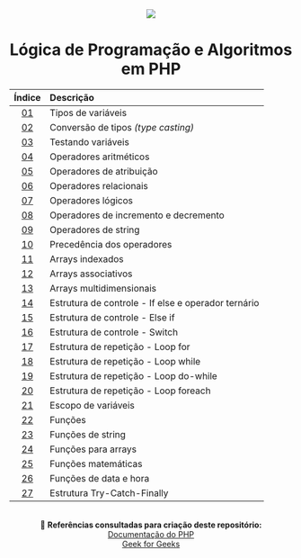 <div align="center">
	<img src="./assets/php.png">
	<h1>Lógica de Programação e Algoritmos em PHP</h1>

| Índice | Descrição |
| :---:  | :--- |
| [01](https://github.com/michelelozada/Logica-de-Programacao-e-Algoritmos-em-PHP/blob/main/files/01-Tipos-de-variaveis.md) | Tipos de variáveis |
| [02](https://github.com/michelelozada/Logica-de-Programacao-e-Algoritmos-em-PHP/blob/main/files/02-Conversao-de-tipos.md) | Conversão de tipos *(type casting)* |
| [03](https://github.com/michelelozada/Logica-de-Programacao-e-Algoritmos-em-PHP/blob/main/files/03-Testando-variaveis.md) | Testando variáveis |
| [04](https://github.com/michelelozada/Logica-de-Programacao-e-Algoritmos-em-PHP/blob/main/files/04-Operadores-aritmeticos.md) | Operadores aritméticos |
| [05](https://github.com/michelelozada/Logica-de-Programacao-e-Algoritmos-em-PHP/blob/main/files/05-Operadores-de-atribuicao.md) | Operadores de atribuição |
| [06](https://github.com/michelelozada/Logica-de-Programacao-e-Algoritmos-em-PHP/blob/main/files/06-Operadores-relacionais.md) | Operadores relacionais |
| [07](https://github.com/michelelozada/Logica-de-Programacao-e-Algoritmos-em-PHP/blob/main/files/07-Operadores-logicos.md) | Operadores lógicos |
| [08](https://github.com/michelelozada/Logica-de-Programacao-e-Algoritmos-em-PHP/blob/main/files/08-Operadores-de-incremento-e-decremento.md) | Operadores de incremento e decremento |
| [09](https://github.com/michelelozada/Logica-de-Programacao-e-Algoritmos-em-PHP/blob/main/files/09-Operadores-de-string.md) | Operadores de string |
| [10](https://github.com/michelelozada/Logica-de-Programacao-e-Algoritmos-em-PHP/blob/main/files/10-Precedencia-dos-operadores.md) | Precedência dos operadores | 
| [11](https://github.com/michelelozada/Logica-de-Programacao-e-Algoritmos-em-PHP/blob/main/files/11-Arrays-indexados.md) | Arrays indexados     |
| [12](https://github.com/michelelozada/Logica-de-Programacao-e-Algoritmos-em-PHP/blob/main/files/12-Arrays-associativos.md) | Arrays associativos | 
| [13](https://github.com/michelelozada/Logica-de-Programacao-e-Algoritmos-em-PHP/blob/main/files/13-Arrays-multidimensionais.md) | Arrays multidimensionais |
| [14](https://github.com/michelelozada/Logica-de-Programacao-e-Algoritmos-em-PHP/blob/main/files/14-If-else-e-operador-ternario.md) | Estrutura de controle - If else e operador ternário | 
| [15](https://github.com/michelelozada/Logica-de-Programacao-e-Algoritmos-em-PHP/blob/main/files/15-Elseif.md) | Estrutura de controle - Else if |
| [16](https://github.com/michelelozada/Logica-de-Programacao-e-Algoritmos-em-PHP/blob/main/files/16-Switch.md) | Estrutura de controle - Switch |
| [17](https://github.com/michelelozada/Logica-de-Programacao-e-Algoritmos-em-PHP/blob/main/files/17-Loop-for.md) | Estrutura de repetição - Loop for |
| [18](https://github.com/michelelozada/Logica-de-Programacao-e-Algoritmos-em-PHP/blob/main/files/18-Loop-while.md) | Estrutura de repetição - Loop while |
| [19](https://github.com/michelelozada/Logica-de-Programacao-e-Algoritmos-em-PHP/blob/main/files/19-Loop-do-while.md) | Estrutura de repetição - Loop do-while |
| [20](https://github.com/michelelozada/Logica-de-Programacao-e-Algoritmos-em-PHP/blob/main/files/20-Loop-foreach.md) | Estrutura de repetição - Loop foreach |
| [21](https://github.com/michelelozada/Logica-de-Programacao-e-Algoritmos-em-PHP/blob/main/files/21-Escopo-de-variaveis.md) | Escopo de variáveis |
| [22](https://github.com/michelelozada/Logica-de-Programacao-e-Algoritmos-em-PHP/blob/main/files/22-Funcoes.md) | Funções |
| [23](https://github.com/michelelozada/Logica-de-Programacao-e-Algoritmos-em-PHP/blob/main/files/23-Funcoes-de-string.md) | Funções de string |
| [24](https://github.com/michelelozada/Logica-de-Programacao-e-Algoritmos-em-PHP/blob/main/files/24-Funcoes-para-arrays.md) | Funções para arrays |
| [25](https://github.com/michelelozada/Logica-de-Programacao-e-Algoritmos-em-PHP/blob/main/files/25-Funcoes-matematicas.md) | Funções matemáticas |
| [26](https://github.com/michelelozada/Logica-de-Programacao-e-Algoritmos-em-PHP/blob/main/files/26-Funcoes-data-hora.md) | Funções de data e hora |
| [27](https://github.com/michelelozada/Logica-de-Programacao-e-Algoritmos-em-PHP/blob/main/files/27-Estrutura-Try-Catch-Finally.md) | Estrutura Try-Catch-Finally |

&nbsp;   
:bookmark_tabs: **Referências consultadas para criação deste repositório:**  
[Documentação do PHP](https://www.php.net/manual/pt_BR/)  
[Geek for Geeks](https://www.geeksforgeeks.org/)
</div>